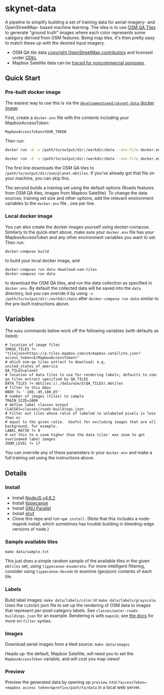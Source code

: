 # skynet-data

A pipeline to simplify building a set of training data for aerial-imagery- and
OpenStreetMap- based machine learning.  The idea is to use [OSM QA
Tiles](https://osmlab.github.io/osm-qa-tiles/) to generate "ground truth"
images where each color represents some category derived from OSM features.
Being map tiles, it's then pretty easy to match these up with the desired input
imagery.

 - OSM QA tile data
   [copyright OpenStreetMap contributors](http://www.openstreetmap.org/copyright)
   and licensed under
   [ODbL](http://opendatacommons.org/licenses/odbl/)
 - Mapbox Satellite data can be
   [traced for noncommercial purposes](https://www.mapbox.com/tos/#[YmtMIywt]).

## Quick Start

### Pre-built docker image

The easiest way to use this is via the
[`developmentseed/skynet-data` docker image](https://hub.docker.com/r/developmentseed/skynet-data):

First, create a `docker.env` file with the contents including your MapboxAccessToken:

```
MapboxAccessToken=YOUR_TOKEN
```

Then run:

```sh
docker run -d -v /path/to/output/dir:/workdir/data --env-file docker.env developmentseed/skynet-data download-osm-tiles

docker run -d -v /path/to/output/dir:/workdir/data --env-file docker.env developmentseed/skynet-data
```

The first line downloads the OSM QA tiles to
`/path/to/output/dir/osm/planet.mbtiles`.  If you've already got that
file on your machine, you can skip this.

The second builds a training set using the default options (Roads
features from OSM QA tiles, images from Mapbox Satellite).  To change
the data sources, training set size and other options, add the
relevant environment variables to the `docker.env` file , one per
line.

### Local docker image

You can also create the docker images yourself using
docker-compose. Similarly to the quick-start above, make sure your
`docker.env` file has your MapboxAccessToken and any other environment
variables you want to set. Then run:

```
docker-compose build
```

to build your local docker image, and 

```
docker-compose run data download-osm-tiles
docker-compose run data 
```

to download the OSM QA tiles, and run the data collection as specified
in `docker.env`. By default the collected data will be saved into the
`data` directory, but you can overide it by using `-v
/path/to/output/dir:/workdir/data` after `docker-compose run data`
similar to the pre-built instructions above.

## Variables

The `make` commands below work off the following variables (with
defaults as listed):

```
# location of image files
IMAGE_TILES ?= "tilejson+https://a.tiles.mapbox.com/v4/mapbox.satellite.json?access_token=$(MapboxAccessToken)"
# which osm-qa tiles extract to download; e.g. united_states_of_america
QA_TILES=planet
# location of data tiles to use for rendering labels; defaults to osm-qa tiles extract specified by QA_TILES
DATA_TILES ?= mbtiles://./data/osm/$(QA_TILES).mbtiles
# filter to this bbox
BBOX ?= '-180,-85,180,85'
# number of images (tiles) to sample
TRAIN_SIZE=1000
# define label classes output
CLASSES=classes/roads-buildings.json
# Filter out tiles whose ratio of labeled to unlabeled pixels is less than or
# equal to the given ratio.  Useful for excluding images that are all background, for example.
LABEL_RATIO ?= 0
# set this to a zoom higher than the data tiles' max zoom to get overzoomed label images
ZOOM_LEVEL ?= 17
```

You can override any of these parameters in your `docker.env` and make
a full training set using the instructions above.

## Details

### Install

 - Install [NodeJS v4.6.2](https://nodejs.org/dist/v4.6.2/)
 - Install [tippecanoe](https://github.com/mapbox/tippecanoe)
 - Install [GNU Parallel](https://www.gnu.org/software/parallel/)
 - Install [shuf](https://www.gnu.org/software/coreutils/)
 - Clone this repo and run `npm install`.  (Note that this includes a
   node-mapnik install, which sometimes has trouble building in bleeding-edge
   versions of node.)

### Sample available tiles

`make data/sample.txt`

This just does a simple random sample of the available tiles in the given
`mbtiles` set, using `tippecanoe-enumerate`. For more intelligent filtering,
consider using `tippecanoe-decode` to examine (geojson) contents of each tile.

### Labels

Build label images: `make data/labels/color` or `make data/labels/grayscale`.
Uses the `CLASSES` json file to set up the rendering of OSM data to images that
represent per-pixel category labels.  See `classes/water-roads-buildings.json`
for an example.  Rendering is with `mapnik`; see [the
docs](https://github.com/mapnik/mapnik/wiki/Filter) for more on `filter`
syntax.

### Images

Download aerial images from a tiled source: `make data/images`

Heads up: the default, Mapbox Satellite, will need you to set the
`MapboxAccessToken` variable, and will cost you map views!

### Preview

Preview the generated data by opening up `preview.html?accessToken=<mapbox
access token>&prefix=/path/to/data` in a local web server.
